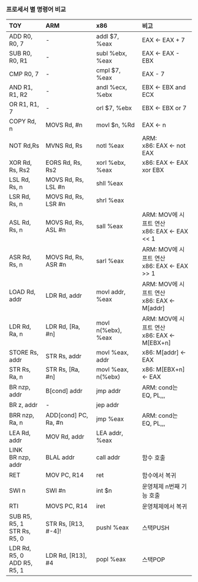 ### 프로세서 별 명령어 비교

|TOY|ARM|x86|비고|
|:-|:-|:-|:-|
|ADD R0, R0, 7|-|addl $7, %eax|EAX <- EAX + 7|
|SUB R0, R0, R1|-|subl %ebx, %eax|EAX <- EAX - EBX|
|CMP R0, 7|-|cmpl $7, %eax|EAX - 7|
|AND R1, R1, R2|-|andl %ecx, %ebx|EBX <- EBX and ECX|
|OR R1, R1, 7|-|orl $7, %ebx|EBX <- EBX or 7|
|COPY Rd, n|MOVS Rd, #n|movl $n, %Rd|EAX <- n|
|NOT Rd,Rs|MVNS Rd, Rs|notl %eax|ARM: <br>x86: EAX <- not EAX|
|XOR Rd, Rs, Rs2|EORS Rd, Rs, Rs2|xorl %ebx, %eax|x86: EAX <- EAX xor EBX|
|LSL Rd, Rs, n|MOVS Rd, Rs, LSL #n|shll %eax||
|LSR Rd, Rs, n|MOVS Rd, Rs, LSR #n|shrl %eax||
|ASL Rd, Rs, n|MOVS Rd, Rs, ASL #n|sall %eax|ARM: MOV에 시프트 연산<br>x86: EAX <- EAX << 1|
|ASR Rd, Rs, n|MOVS Rd, Rs, ASR #n|sarl %eax|ARM: MOV에 시프트 연산<br>x86: EAX <- EAX >> 1|
|LOAD Rd, addr|LDR Rd, addr|movl addr, %eax|ARM: MOV에 시프트 연산<br>x86: EAX <- M[addr]|
|LDR Rd, Ra, n|LDR Rd, [Ra, #n]|movl n(%ebx), %eax|ARM: MOV에 시프트 연산<br>x86: EAX <- M[EBX+n]|
|STORE Rs, addr|STR Rs, addr|movl %eax, addr|x86: M[addr] <- EAX|
|STR Rs, Ra, n|STR Rs, [Ra, #n]|movl %eax, n(%ebx)|x86: M[EBX+n] <- EAX|
|BR nzp, addr|B[cond] addr|jmp addr|ARM: cond는 EQ, PL,,,|
|BR z, addr|-|jep addr||
|BRR nzp, Ra, n|ADD[cond] PC, Ra, #n|jmp %eax|ARM: cond는 EQ, PL,,,|
|LEA Rd, addr|MOV Rd, addr|LEA addr, %eax||
|LINK<br>BR nzp, addr|BLAL addr|call addr|함수 호출|
|RET|MOV PC, R14|ret|함수에서 복귀|
|SWI n|SWI #n|int $n|운영체제 n번째 기능 호출|
|RTI|MOVS PC, R14|iret|운영체제에서 복귀|
|SUB R5, R5, 1<br>STR Rs, R5, 0|STR Rs, [R13, #-4]!|pushl %eax|스택PUSH|
|LDR Rd, R5, 0<br>ADD R5, R5, 1|LDR Rd, [R13], #4|popl %eax|스택POP|
